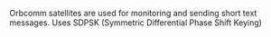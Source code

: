 Orbcomm satellites are used for monitoring and sending short text messages. Uses SDPSK (Symmetric Differential Phase Shift Keying)